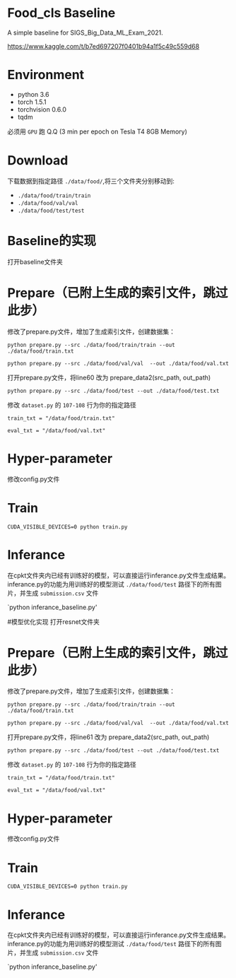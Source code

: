 # Food_cls Baseline

A simple baseline for SIGS_Big_Data_ML_Exam_2021.

https://www.kaggle.com/t/b7ed697207f0401b94a1f5c49c559d68

# Environment
- python 3.6
- torch 1.5.1
- torchvision 0.6.0
- tqdm

必须用 `GPU` 跑 Q.Q (3 min per epoch on Tesla T4 8GB Memory)

# Download

下载数据到指定路径 `./data/food/`,将三个文件夹分别移动到:

- `./data/food/train/train`
- `./data/food/val/val`
- `./data/food/test/test`

# Baseline的实现

打开baseline文件夹

# Prepare（已附上生成的索引文件，跳过此步）

修改了prepare.py文件，增加了生成索引文件，创建数据集：

`python prepare.py --src ./data/food/train/train --out ./data/food/train.txt`

`python prepare.py --src ./data/food/val/val  --out ./data/food/val.txt`

打开prepare.py文件，将line60 改为 prepare_data2(src_path, out_path)

`python prepare.py --src ./data/food/test --out ./data/food/test.txt`

修改 `dataset.py` 的 `107-108` 行为你的指定路径

`train_txt = "/data/food/train.txt"`

`eval_txt = "/data/food/val.txt"`

# Hyper-parameter

修改config.py文件

# Train

`CUDA_VISIBLE_DEVICES=0 python train.py`

# Inferance

在cpkt文件夹内已经有训练好的模型，可以直接运行inferance.py文件生成结果。inferance.py的功能为用训练好的模型测试 `./data/food/test` 路径下的所有图片，并生成 `submission.csv` 文件

`python inferance_baseline.py'

#模型优化实现
打开resnet文件夹

# Prepare（已附上生成的索引文件，跳过此步）

修改了prepare.py文件，增加了生成索引文件，创建数据集：

`python prepare.py --src ./data/food/train/train --out ./data/food/train.txt`

`python prepare.py --src ./data/food/val/val  --out ./data/food/val.txt`

打开prepare.py文件，将line61 改为 prepare_data2(src_path, out_path)

`python prepare.py --src ./data/food/test --out ./data/food/test.txt`

修改 `dataset.py` 的 `107-108` 行为你的指定路径

`train_txt = "/data/food/train.txt"`

`eval_txt = "/data/food/val.txt"`

# Hyper-parameter

修改config.py文件

# Train

`CUDA_VISIBLE_DEVICES=0 python train.py`

# Inferance

在cpkt文件夹内已经有训练好的模型，可以直接运行inferance.py文件生成结果。inferance.py的功能为用训练好的模型测试 `./data/food/test` 路径下的所有图片，并生成 `submission.csv` 文件

`python inferance_baseline.py'





